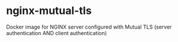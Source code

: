 # nginx-mutual-tls
Docker image for NGINX server configured with Mutual TLS (server authentication AND client authentication)
